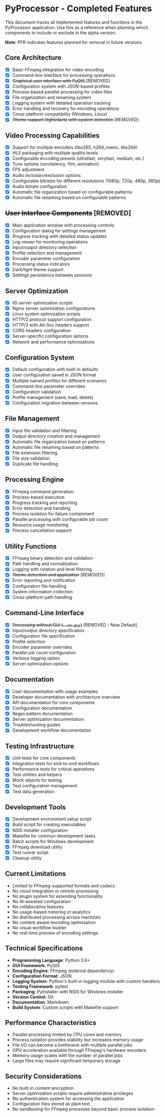 # PyProcessor - Completed Features

This document tracks all implemented features and functions in the PyProcessor application. Use this as a reference when planning which components to include or exclude in the alpha version.

**Note**: PFR indicates features planned for removal in future versions.

## Core Architecture

- [x] Basic FFmpeg integration for video encoding
- [x] Command-line interface for processing operations
- [x] ~~Graphical user interface with PyQt5~~ [REMOVED]
- [x] Configuration system with JSON-based profiles
- [x] Process-based parallel processing for video files
- [x] File organization and renaming system
- [x] Logging system with detailed operation tracking
- [x] Error handling and recovery for encoding operations
- [x] Cross-platform compatibility (Windows, Linux)
- [x] ~~Theme support (light/dark) with system detection~~ [REMOVED]

## Video Processing Capabilities

- [x] Support for multiple encoders (libx265, h264_nvenc, libx264)
- [x] HLS packaging with multiple quality levels
- [x] Configurable encoding presets (ultrafast, veryfast, medium, etc.)
- [x] Tune options (zerolatency, film, animation)
- [x] FPS adjustment
- [x] Audio inclusion/exclusion options
- [x] Configurable bitrates for different resolutions (1080p, 720p, 480p, 360p)
- [x] Audio bitrate configuration
- [x] Automatic file organization based on configurable patterns
- [x] Automatic file renaming based on configurable patterns

## ~~User Interface Components~~ [REMOVED]

- [x] Main application window with processing controls
- [x] Configuration dialog for settings management
- [x] Progress tracking with detailed status updates
- [x] Log viewer for monitoring operations
- [x] Input/output directory selection
- [x] Profile selection and management
- [x] Encoder parameter configuration
- [x] Processing status indicators
- [x] Dark/light theme support
- [x] Settings persistence between sessions

## Server Optimization

- [x] IIS server optimization scripts
- [x] Nginx server optimization configurations
- [x] Linux system optimization scripts
- [x] HTTP/2 protocol support configuration
- [x] HTTP/3 with Alt-Svc headers support
- [x] CORS headers configuration
- [x] Server-specific configuration options
- [x] Network and performance optimizations

## Configuration System

- [x] Default configuration with built-in defaults
- [x] User configuration saved in JSON format
- [x] Multiple named profiles for different scenarios
- [x] Command-line parameter overrides
- [x] Configuration validation
- [x] Profile management (save, load, delete)
- [x] Configuration migration between versions

## File Management

- [x] Input file validation and filtering
- [x] Output directory creation and management
- [x] Automatic file organization based on patterns
- [x] Automatic file renaming based on patterns
- [x] File extension filtering
- [x] File size validation
- [x] Duplicate file handling

## Processing Engine

- [x] FFmpeg command generation
- [x] Process-based execution
- [x] Progress tracking and reporting
- [x] Error detection and handling
- [x] Process isolation for failure containment
- [x] Parallel processing with configurable job count
- [x] Resource usage monitoring
- [x] Process cancellation support

## Utility Functions

- [x] FFmpeg binary detection and validation
- [x] Path handling and normalization
- [x] Logging with rotation and level filtering
- [x] ~~Theme detection and application~~ [REMOVED]
- [x] Error reporting and notification
- [x] Configuration file handling
- [x] System information collection
- [x] Cross-platform path handling

## Command-Line Interface

- [x] ~~Processing without GUI (`--no-gui`)~~ [REMOVED - Now Default]
- [x] Input/output directory specification
- [x] Configuration file specification
- [x] Profile selection
- [x] Encoder parameter overrides
- [x] Parallel job count configuration
- [x] Verbose logging option
- [x] Server optimization options

## Documentation

- [x] User documentation with usage examples
- [x] Developer documentation with architecture overview
- [x] API documentation for core components
- [x] Configuration documentation
- [x] Regex pattern documentation
- [x] Server optimization documentation
- [x] Troubleshooting guides
- [x] Development workflow documentation

## Testing Infrastructure

- [x] Unit tests for core components
- [x] Integration tests for end-to-end workflows
- [x] Performance tests for critical operations
- [x] Test utilities and helpers
- [x] Mock objects for testing
- [x] Test configuration management
- [x] Test data generation

## Development Tools

- [x] Development environment setup script
- [x] Build script for creating executables
- [x] NSIS installer configuration
- [x] Makefile for common development tasks
- [x] Batch scripts for Windows development
- [x] FFmpeg download utility
- [x] Test runner script
- [x] Cleanup utility

## Current Limitations

- Limited to FFmpeg-supported formats and codecs
- No cloud integration or remote processing
- No plugin system for extending functionality
- No AI-assisted configuration
- No collaborative features
- No usage-based metering or analytics
- No distributed processing across machines
- No content-aware encoding optimization
- No visual workflow builder
- No real-time preview of encoding settings

## Technical Specifications

- **Programming Language**: Python 3.6+
- **GUI Framework**: PyQt5
- **Encoding Engine**: FFmpeg (external dependency)
- **Configuration Format**: JSON
- **Logging System**: Python's built-in logging module with custom handlers
- **Testing Framework**: pytest
- **Packaging**: PyInstaller with NSIS for Windows installer
- **Version Control**: Git
- **Documentation**: Markdown
- **Build System**: Custom scripts with Makefile support

## Performance Characteristics

- Parallel processing limited by CPU cores and memory
- Process isolation provides stability but increases memory usage
- File I/O can become a bottleneck with multiple parallel jobs
- GPU acceleration available through FFmpeg's hardware encoders
- Memory usage scales with the number of parallel jobs
- Large files may require significant temporary storage

## Security Considerations

- No built-in content encryption
- Server optimization scripts require administrative privileges
- No authentication system for accessing the application
- Configuration files stored as plain text
- No sandboxing for FFmpeg processes beyond basic process isolation
